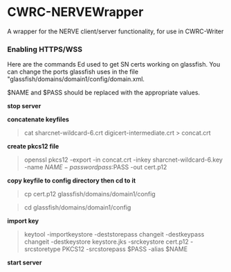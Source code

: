 # CWRC-NERVEWrapper
A wrapper for the NERVE client/server functionality, for use in CWRC-Writer

### Enabling HTTPS/WSS

Here are the commands Ed used to get SN certs working on glassfish.
You can change the ports glassfish uses in the file "glassfish/domains/domain1/config/domain.xml.

$NAME and $PASS should be replaced with the appropriate values.

**stop server**

**concatenate keyfiles**

>  cat sharcnet-wildcard-6.crt digicert-intermediate.crt > concat.crt

**create pkcs12 file**

> openssl pkcs12 -export -in concat.crt -inkey sharcnet-wildcard-6.key -name $NAME -password pass:$PASS -out cert.p12

**copy keyfile to config directory then cd to it**

> cp cert.p12 glassfish/domains/domain1/config

> cd glassfish/domains/domain1/config

**import key**

> keytool -importkeystore -deststorepass changeit -destkeypass changeit -destkeystore keystore.jks -srckeystore cert.p12 -srcstoretype PKCS12 -srcstorepass $PASS -alias $NAME

**start server**
